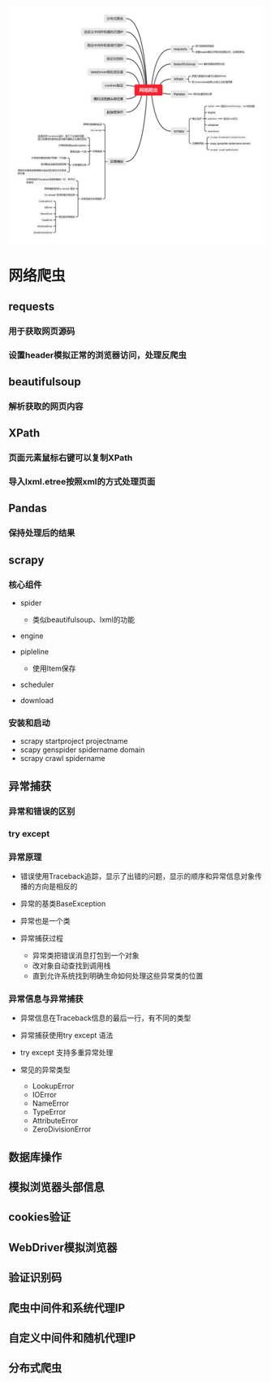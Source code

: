 ![第二周](./img/week02.png)
# 网络爬虫

## requests

### 用于获取网页源码

### 设置header模拟正常的浏览器访问，处理反爬虫

## beautifulsoup

### 解析获取的网页内容

## XPath

### 页面元素鼠标右键可以复制XPath

### 导入lxml.etree按照xml的方式处理页面

## Pandas

### 保持处理后的结果

## scrapy

### 核心组件

- spider

	- 类似beautifulsoup、lxml的功能

- engine
- pipleline

	- 使用Item保存

- scheduler
- download

### 安装和启动

- scrapy startproject projectname
- scapy genspider spidername domain
- scrapy  crawl spidername

## 异常捕获

### 异常和错误的区别

### try except

### 异常原理

- 错误使用Traceback追踪，显示了出错的问题，显示的顺序和异常信息对象传播的方向是相反的
- 异常的基类BaseException
- 异常也是一个类
- 异常捕获过程

	- 异常类把错误消息打包到一个对象
	- 改对象自动查找到调用栈
	- 直到允许系统找到明确生命如何处理这些异常类的位置

### 异常信息与异常捕获

- 异常信息在Traceback信息的最后一行，有不同的类型
- 异常捕获使用try except 语法
- try except 支持多重异常处理
- 常见的异常类型

	- LookupError
	- IOError
	- NameError
	- TypeError
	- AttributeError
	- ZeroDivisionError

## 数据库操作

## 模拟浏览器头部信息

## cookies验证

## WebDriver模拟浏览器

## 验证识别码

## 爬虫中间件和系统代理IP

## 自定义中间件和随机代理IP

## 分布式爬虫

